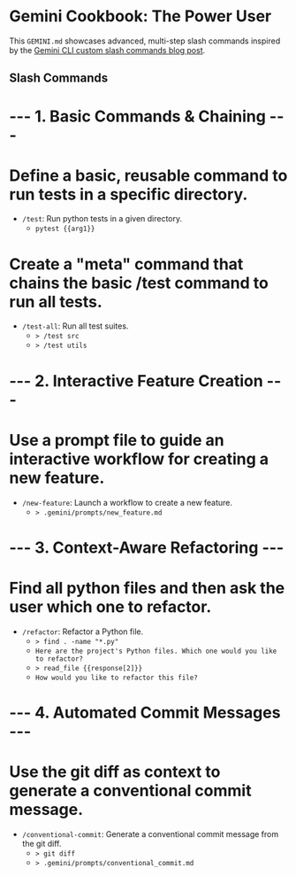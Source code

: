 # Gemini Cookbook: The Power User

This `GEMINI.md` showcases advanced, multi-step slash commands inspired by the [Gemini CLI custom slash commands blog post](https://cloud.google.com/blog/topics/developers-practitioners/gemini-cli-custom-slash-commands).

## Slash Commands

# --- 1. Basic Commands & Chaining ---
# Define a basic, reusable command to run tests in a specific directory.
- `/test`: Run python tests in a given directory.
  - `pytest {{arg1}}`

# Create a "meta" command that chains the basic /test command to run all tests.
- `/test-all`: Run all test suites.
  - `> /test src`
  - `> /test utils`

# --- 2. Interactive Feature Creation ---
# Use a prompt file to guide an interactive workflow for creating a new feature.
- `/new-feature`: Launch a workflow to create a new feature.
  - `> .gemini/prompts/new_feature.md`

# --- 3. Context-Aware Refactoring ---
# Find all python files and then ask the user which one to refactor.
- `/refactor`: Refactor a Python file.
  - `> find . -name "*.py"`
  - `Here are the project's Python files. Which one would you like to refactor?`
  - `> read_file {{response[2]}}`
  - `How would you like to refactor this file?`

# --- 4. Automated Commit Messages ---
# Use the git diff as context to generate a conventional commit message.
- `/conventional-commit`: Generate a conventional commit message from the git diff.
  - `> git diff`
  - `> .gemini/prompts/conventional_commit.md`